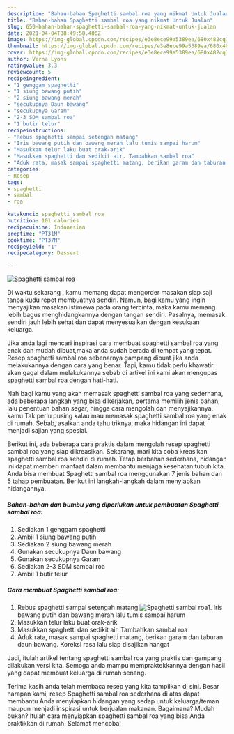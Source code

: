 ```yaml
---
description: "Bahan-bahan Spaghetti sambal roa yang nikmat Untuk Jualan"
title: "Bahan-bahan Spaghetti sambal roa yang nikmat Untuk Jualan"
slug: 650-bahan-bahan-spaghetti-sambal-roa-yang-nikmat-untuk-jualan
date: 2021-04-04T08:49:58.406Z
image: https://img-global.cpcdn.com/recipes/e3e8ece99a5389ea/680x482cq70/spaghetti-sambal-roa-foto-resep-utama.jpg
thumbnail: https://img-global.cpcdn.com/recipes/e3e8ece99a5389ea/680x482cq70/spaghetti-sambal-roa-foto-resep-utama.jpg
cover: https://img-global.cpcdn.com/recipes/e3e8ece99a5389ea/680x482cq70/spaghetti-sambal-roa-foto-resep-utama.jpg
author: Verna Lyons
ratingvalue: 3.3
reviewcount: 5
recipeingredient:
- "1 genggam spaghetti"
- "1 siung bawang putih"
- "2 siung bawang merah"
- "secukupnya Daun bawang"
- "secukupnya Garam"
- "2-3 SDM sambal roa"
- "1 butir telur"
recipeinstructions:
- "Rebus spaghetti sampai setengah matang"
- "Iris bawang putih dan bawang merah lalu tumis sampai harum"
- "Masukkan telur laku buat orak-arik"
- "Masukkan spaghetti dan sedikit air. Tambahkan sambal roa"
- "Aduk rata, masak sampai spaghetti matang, berikan garam dan taburan daun bawang. Koreksi rasa lalu siap disajikan hangat"
categories:
- Resep
tags:
- spaghetti
- sambal
- roa

katakunci: spaghetti sambal roa 
nutrition: 101 calories
recipecuisine: Indonesian
preptime: "PT31M"
cooktime: "PT37M"
recipeyield: "1"
recipecategory: Dessert

---
```



![Spaghetti sambal roa](https://img-global.cpcdn.com/recipes/e3e8ece99a5389ea/680x482cq70/spaghetti-sambal-roa-foto-resep-utama.jpg)

Di waktu  sekarang , kamu memang dapat mengorder masakan siap saji tanpa kudu repot membuatnya sendiri. Namun, bagi kamu yang ingin menyajikan masakan istimewa pada orang tercinta, maka kamu memang lebih bagus menghidangkannya dengan tangan sendiri. Pasalnya, memasak sendiri jauh lebih sehat dan dapat menyesuaikan dengan kesukaan keluarga.

Jika anda lagi mencari inspirasi cara membuat spaghetti sambal roa yang enak dan mudah dibuat,maka anda sudah berada di tempat yang tepat. Resep spaghetti sambal roa  sebenarnya gampang dibuat jika anda melakukannya dengan cara yang benar. Tapi, kamu tidak perlu khawatir akan gagal dalam melakukannya 
sebab di artikel ini kami akan mengupas spaghetti sambal roa dengan hati-hati.  



Nah bagi kamu yang akan memasak spaghetti sambal roa yang sederhana, ada beberapa langkah yang bisa dikerjakan, pertama memilih jenis bahan, lalu penentuan bahan segar, hingga cara mengolah dan menyajikannya. kamu Tak perlu pusing kalau mau memasak spaghetti sambal roa yang enak di rumah. Sebab, asalkan anda  tahu triknya, maka hidangan ini dapat menjadi sajian yang spesial.

Berikut ini, ada beberapa cara praktis  dalam mengolah resep spaghetti sambal roa yang siap dikreasikan. Sekarang, mari kita coba kreasikan spaghetti sambal roa sendiri di rumah. Tetap berbahan sederhana, hidangan ini dapat memberi manfaat dalam membantu menjaga kesehatan tubuh kita. Anda bisa membuat Spaghetti sambal roa menggunakan 7 jenis bahan dan 5 tahap pembuatan. Berikut ini langkah-langkah dalam menyiapkan hidangannya.

<!--inarticleads1-->

##### Bahan-bahan dan bumbu yang diperlukan untuk pembuatan Spaghetti sambal roa:

1. Sediakan 1 genggam spaghetti
1. Ambil 1 siung bawang putih
1. Sediakan 2 siung bawang merah
1. Gunakan secukupnya Daun bawang
1. Gunakan secukupnya Garam
1. Sediakan 2-3 SDM sambal roa
1. Ambil 1 butir telur




<!--inarticleads2-->

##### Cara membuat Spaghetti sambal roa:

1. Rebus spaghetti sampai setengah matang
<img src="https://img-global.cpcdn.com/steps/eab6aca9ccc3d419/160x128cq70/spaghetti-sambal-roa-langkah-memasak-1-foto.jpg" alt="Spaghetti sambal roa">1. Iris bawang putih dan bawang merah lalu tumis sampai harum
1. Masukkan telur laku buat orak-arik
1. Masukkan spaghetti dan sedikit air. Tambahkan sambal roa
1. Aduk rata, masak sampai spaghetti matang, berikan garam dan taburan daun bawang. Koreksi rasa lalu siap disajikan hangat




Jadi, itulah artikel tentang  spaghetti sambal roa  yang praktis dan gampang dilakukan versi kita. Semoga anda mampu mempraktekkannya dengan hasil yang dapat membuat keluarga di rumah senang. 

Terima kasih anda telah membaca resep yang kita tampilkan di sini. Besar harapan kami, resep  Spaghetti sambal roa sederhana di atas dapat membantu Anda menyiapkan hidangan yang sedap untuk keluarga/teman maupun menjadi inspirasi untuk berjualan makanan. Bagaimana? Mudah bukan? Itulah cara menyiapkan spaghetti sambal roa yang bisa Anda praktikkan di rumah. Selamat mencoba!

